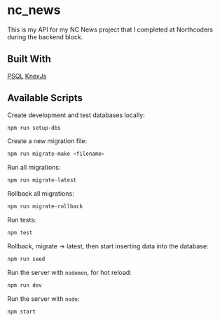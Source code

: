 # nc_news

This is my API for my NC News project that I completed at Northcoders during the backend block.

## Built With
[PSQL](https://www.postgresql.org/docs/9.2/app-psql.html)
[KnexJs](https://knexjs.org/)


## Available Scripts

Create development and test databases locally:

```bash
npm run setup-dbs
```

Create a new migration file:

```bash
npm run migrate-make <filename>
```

Run all migrations:

```bash
npm run migrate-latest
```

Rollback all migrations:

```bash
npm run migrate-rollback
```

Run tests:

```bash
npm test
```

Rollback, migrate -> latest, then start inserting data into the database:

```bash
npm run seed
```

Run the server with `nodemon`, for hot reload:

```bash
npm run dev
```

Run the server with `node`:

```bash
npm start
```
